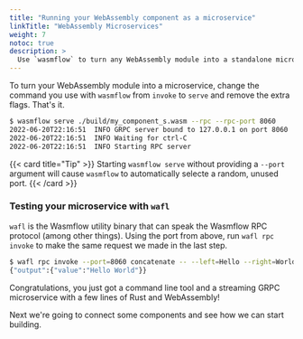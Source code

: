 ```yaml
---
title: "Running your WebAssembly component as a microservice"
linkTitle: "WebAssembly Microservices"
weight: 7
notoc: true
description: >
  Use `wasmflow` to turn any WebAssembly module into a standalone microservice.
---
```


To turn your WebAssembly module into a microservice, change the command you use with `wasmflow` from `invoke` to `serve` and remove the extra flags. That's it.

```sh
$ wasmflow serve ./build/my_component_s.wasm --rpc --rpc-port 8060
2022-06-20T22:16:51  INFO GRPC server bound to 127.0.0.1 on port 8060
2022-06-20T22:16:51  INFO Waiting for ctrl-C
2022-06-20T22:16:51  INFO Starting RPC server
```

{{< card title="Tip" >}}
Starting `wasmflow serve` without providing a `--port` argument will cause `wasmflow` to automatically selecte a random, unused port.
{{< /card >}}

### Testing your microservice with `wafl`

`wafl` is the Wasmflow utility binary that can speak the Wasmflow RPC protocol (among other things). Using the port from above, run `wafl rpc invoke` to make the same request we made in the last step.

```sh
$ wafl rpc invoke --port=8060 concatenate -- --left=Hello --right=World
{"output":{"value":"Hello World"}}
```

Congratulations, you just got a command line tool and a streaming GRPC microservice with a few lines of Rust and WebAssembly!

Next we're going to connect some components and see how we can start building.

